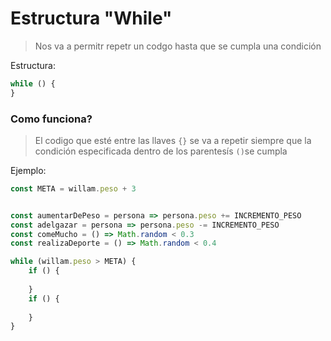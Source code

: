 # Estructura "While"

> Nos va a permitr repetr un codgo hasta que se cumpla una condición 

Estructura:
```js
while () {
}
```

### Como funciona?
> El codigo que esté entre las llaves ```{}``` se va a repetir siempre que la condición especificada dentro de los parentesís ```()```se cumpla

Ejemplo:
```js
const META = willam.peso + 3


const aumentarDePeso = persona => persona.peso += INCREMENTO_PESO
const adelgazar = persona => persona.peso -= INCREMENTO_PESO
const comeMucho = () => Math.random < 0.3
const realizaDeporte = () => Math.random < 0.4

while (willam.peso > META) {
	if () {
	
	}
	if () {
	
	}
}
```
